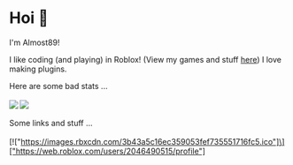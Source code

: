 # Hoi 👋
I'm Almost89!

I like coding (and playing) in Roblox! (View my games and stuff [here](https://devforum.roblox.com/))
I love making plugins.

Here are some bad stats ...
<br />
<br />
<img align="left" src="https://github-readme-stats.vercel.app/api/top-langs/?username=Almost89" />
<img align="center" src="https://github-readme-stats.vercel.app/api?username=Almost89&show_icons=true)" />
<br />
<br />
Some links and stuff ...
<br />
<br />
\[!\["https://images.rbxcdn.com/3b43a5c16ec359053fef735551716fc5.ico"]\]["https://web.roblox.com/users/2046490515/profile"]
